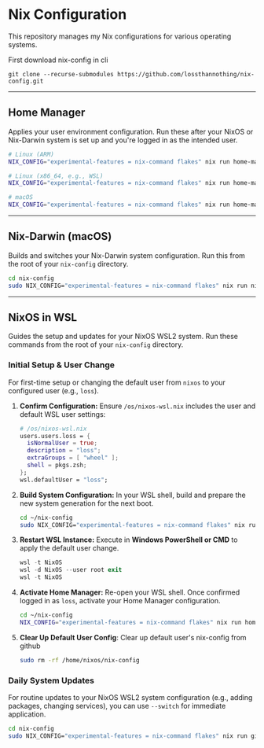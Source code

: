 # Nix Configuration

This repository manages my Nix configurations for various operating systems.

First download nix-config in cli
```
git clone --recurse-submodules https://github.com/lossthannothing/nix-config.git
```

---

## Home Manager

Applies your user environment configuration. Run these after your NixOS or Nix-Darwin system is set up and you're logged in as the intended user.

```bash
# Linux (ARM)
NIX_CONFIG="experimental-features = nix-command flakes" nix run home-manager/master -- switch --flake .#linux

# Linux (x86_64, e.g., WSL)
NIX_CONFIG="experimental-features = nix-command flakes" nix run home-manager/master -- switch --flake .#x86_64-linux

# macOS
NIX_CONFIG="experimental-features = nix-command flakes" nix run home-manager/master -- switch --flake .#darwin
````

-----

## Nix-Darwin (macOS)

Builds and switches your Nix-Darwin system configuration. Run this from the root of your `nix-config` directory.

```bash
cd nix-config
sudo NIX_CONFIG="experimental-features = nix-command flakes" nix run nix-darwin/nix-darwin-25.05#darwin-rebuild -- switch --flake .
```

-----

## NixOS in WSL

Guides the setup and updates for your NixOS WSL2 system. Run these commands from the root of your `nix-config` directory.

### Initial Setup & User Change

For first-time setup or changing the default user from `nixos` to your configured user (e.g., `loss`).

1.  **Confirm Configuration:** Ensure `/os/nixos-wsl.nix` includes the user and default WSL user settings:
    ```nix
    # /os/nixos-wsl.nix
    users.users.loss = {
      isNormalUser = true;
      description = "loss";
      extraGroups = [ "wheel" ];
      shell = pkgs.zsh;
    };
    wsl.defaultUser = "loss";
    ```
2.  **Build System Configuration:** In your WSL shell, build and prepare the new system generation for the next boot.
    ```bash
    cd ~/nix-config
    sudo NIX_CONFIG="experimental-features = nix-command flakes" nix run github:NixOS/nixpkgs/nixos-25.05#nixos-rebuild -- boot --flake .#LossNixOS-WSL
    ```
3.  **Restart WSL Instance:** Execute in **Windows PowerShell or CMD** to apply the default user change.
    ```powershell
    wsl -t NixOS
    wsl -d NixOS --user root exit
    wsl -t NixOS
    ```
4.  **Activate Home Manager:** Re-open your WSL shell. Once confirmed logged in as `loss`, activate your Home Manager configuration.
    ```bash
    cd ~/nix-config
    NIX_CONFIG="experimental-features = nix-command flakes" nix run home-manager/master -- switch --flake .#x86_64-linux
    ```
5. **Clear Up Default User Config**: Clear up default user's nix-config from github
    ```bash
    sudo rm -rf /home/nixos/nix-config
    ```
  
### Daily System Updates

For routine updates to your NixOS WSL2 system configuration (e.g., adding packages, changing services), you can use `--switch` for immediate application.

```bash
cd nix-config
sudo NIX_CONFIG="experimental-features = nix-command flakes" nix run github:NixOS/nixpkgs/nixos-25.05#nixos-rebuild -- switch --flake .#LossNixOS-WSL
```
